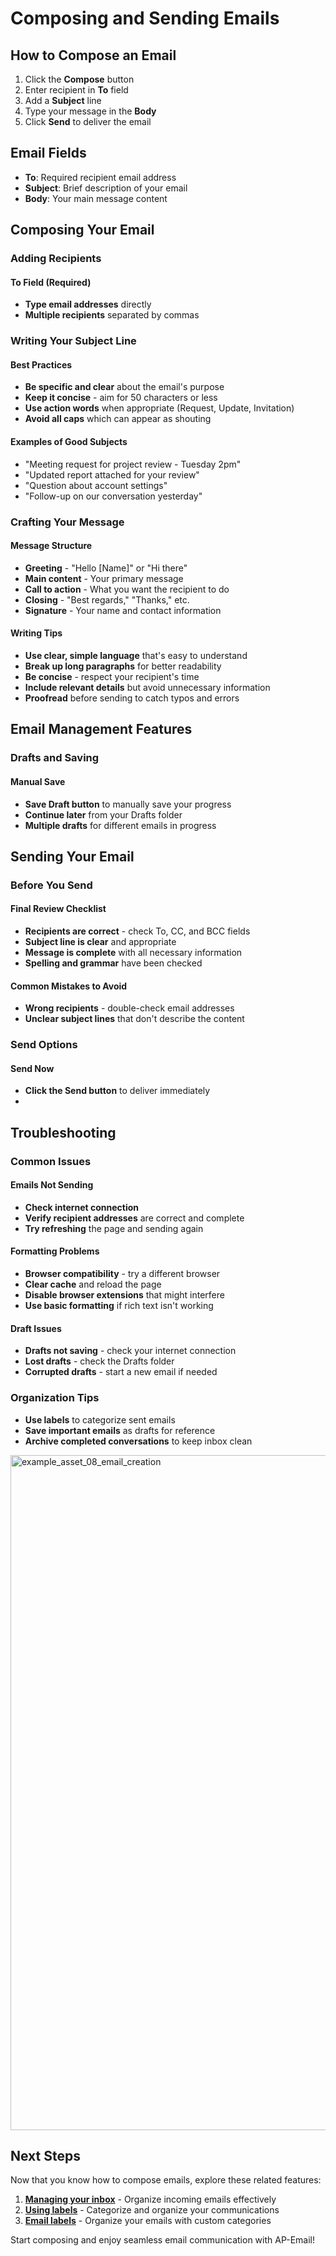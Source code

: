 # Composing and Sending Emails

## How to Compose an Email

1. Click the **Compose** button
2. Enter recipient in **To** field
3. Add a **Subject** line
4. Type your message in the **Body**
6. Click **Send** to deliver the email

## Email Fields

- **To**: Required recipient email address
- **Subject**: Brief description of your email
- **Body**: Your main message content

## Composing Your Email

### Adding Recipients

#### To Field (Required)
- **Type email addresses** directly
- **Multiple recipients** separated by commas

### Writing Your Subject Line

#### Best Practices
- **Be specific and clear** about the email's purpose
- **Keep it concise** - aim for 50 characters or less
- **Use action words** when appropriate (Request, Update, Invitation)
- **Avoid all caps** which can appear as shouting

#### Examples of Good Subjects
- "Meeting request for project review - Tuesday 2pm"
- "Updated report attached for your review"
- "Question about account settings"
- "Follow-up on our conversation yesterday"

### Crafting Your Message

#### Message Structure
- **Greeting** - "Hello [Name]" or "Hi there"
- **Main content** - Your primary message
- **Call to action** - What you want the recipient to do
- **Closing** - "Best regards," "Thanks," etc.
- **Signature** - Your name and contact information

#### Writing Tips
- **Use clear, simple language** that's easy to understand
- **Break up long paragraphs** for better readability
- **Be concise** - respect your recipient's time
- **Include relevant details** but avoid unnecessary information
- **Proofread** before sending to catch typos and errors

## Email Management Features

### Drafts and Saving

#### Manual Save
- **Save Draft button** to manually save your progress
- **Continue later** from your Drafts folder
- **Multiple drafts** for different emails in progress


## Sending Your Email

### Before You Send

#### Final Review Checklist
- **Recipients are correct** - check To, CC, and BCC fields
- **Subject line is clear** and appropriate
- **Message is complete** with all necessary information
- **Spelling and grammar** have been checked

#### Common Mistakes to Avoid
- **Wrong recipients** - double-check email addresses
- **Unclear subject lines** that don't describe the content

### Send Options

#### Send Now
- **Click the Send button** to deliver immediately
- 
## Troubleshooting

### Common Issues

#### Emails Not Sending
- **Check internet connection**
- **Verify recipient addresses** are correct and complete
- **Try refreshing** the page and sending again

#### Formatting Problems
- **Browser compatibility** - try a different browser
- **Clear cache** and reload the page
- **Disable browser extensions** that might interfere
- **Use basic formatting** if rich text isn't working

#### Draft Issues
- **Drafts not saving** - check your internet connection
- **Lost drafts** - check the Drafts folder
- **Corrupted drafts** - start a new email if needed


### Organization Tips
- **Use labels** to categorize sent emails
- **Save important emails** as drafts for reference
- **Archive completed conversations** to keep inbox clean

<img width="1920" height="1080" alt="example_asset_08_email_creation" src="https://github.com/user-attachments/assets/2366fffb-c44e-439a-bbd5-4e102e2dabd5" />

## Next Steps

Now that you know how to compose emails, explore these related features:

1. **[Managing your inbox](Inbox.md)** - Organize incoming emails effectively
2. **[Using labels](Labels.md)** - Categorize and organize your communications
3. **[Email labels](Labels.md)** - Organize your emails with custom categories

Start composing and enjoy seamless email communication with AP-Email!
